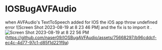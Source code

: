 # IOSBugAVFAudio
when AVFAudio's TextToSpeech added for IOS the iOS app throw undefined error ![Screen Shot 2023-08-19 at 8 23 46 PM]
and the fix is to import it . 
![Screen Shot 2023-08-19 at 8 22 56 PM](https://github.com/naser09/IOSBugAVFAudio/assets/75668297/faa7617b-a9ee-4cdb-85e2-d152e1f9d8bc)
(https://github.com/naser09/IOSBugAVFAudio/assets/75668297/b96cddcf-ec4c-4d77-97c1-d85f1d221f9a)
